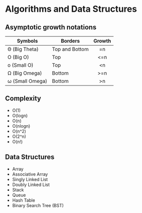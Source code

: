 # Algorithms and Data Structures

## Asymptotic growth notations

| Symbols         | Borders        | Growth |
| --------------- | -------------- | :----: |
| Θ (Big Theta)   | Top and Bottom |   =n   |
| O (Big O)       | Top            |  <=n   |
| o (Small O)     | Top            |   <n   |
| Ω (Big Omega)   | Bottom         |  >=n   |
| ω (Small Omega) | Bottom         |   >n   |

## Complexity

- O(1)
- O(logn)
- O(n)
- O(nlogn)
- O(n^2)
- O(2^n)
- O(n!)

## Data Structures

- Array
- Associative Array
- Singly Linked List
- Doubly Linked List
- Stack
- Queue
- Hash Table
- Binary Search Tree (BST)
